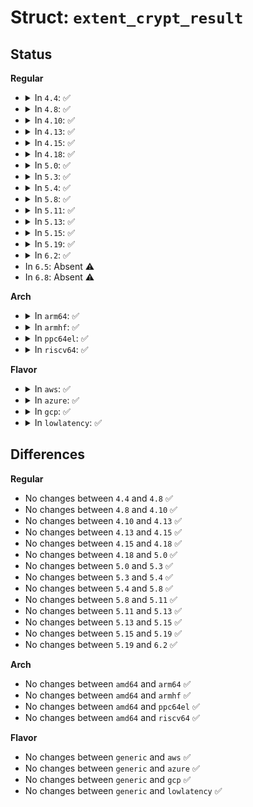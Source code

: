 # Struct: <code>extent_crypt_result</code>

## Status
<b>Regular</b>
<ul>
<li>
<details>
<summary>In <code>4.4</code>: ✅</summary>

```c
struct extent_crypt_result {
    struct completion completion;
    int rc;
};
```
</details>
</li>
<li>
<details>
<summary>In <code>4.8</code>: ✅</summary>

```c
struct extent_crypt_result {
    struct completion completion;
    int rc;
};
```
</details>
</li>
<li>
<details>
<summary>In <code>4.10</code>: ✅</summary>

```c
struct extent_crypt_result {
    struct completion completion;
    int rc;
};
```
</details>
</li>
<li>
<details>
<summary>In <code>4.13</code>: ✅</summary>

```c
struct extent_crypt_result {
    struct completion completion;
    int rc;
};
```
</details>
</li>
<li>
<details>
<summary>In <code>4.15</code>: ✅</summary>

```c
struct extent_crypt_result {
    struct completion completion;
    int rc;
};
```
</details>
</li>
<li>
<details>
<summary>In <code>4.18</code>: ✅</summary>

```c
struct extent_crypt_result {
    struct completion completion;
    int rc;
};
```
</details>
</li>
<li>
<details>
<summary>In <code>5.0</code>: ✅</summary>

```c
struct extent_crypt_result {
    struct completion completion;
    int rc;
};
```
</details>
</li>
<li>
<details>
<summary>In <code>5.3</code>: ✅</summary>

```c
struct extent_crypt_result {
    struct completion completion;
    int rc;
};
```
</details>
</li>
<li>
<details>
<summary>In <code>5.4</code>: ✅</summary>

```c
struct extent_crypt_result {
    struct completion completion;
    int rc;
};
```
</details>
</li>
<li>
<details>
<summary>In <code>5.8</code>: ✅</summary>

```c
struct extent_crypt_result {
    struct completion completion;
    int rc;
};
```
</details>
</li>
<li>
<details>
<summary>In <code>5.11</code>: ✅</summary>

```c
struct extent_crypt_result {
    struct completion completion;
    int rc;
};
```
</details>
</li>
<li>
<details>
<summary>In <code>5.13</code>: ✅</summary>

```c
struct extent_crypt_result {
    struct completion completion;
    int rc;
};
```
</details>
</li>
<li>
<details>
<summary>In <code>5.15</code>: ✅</summary>

```c
struct extent_crypt_result {
    struct completion completion;
    int rc;
};
```
</details>
</li>
<li>
<details>
<summary>In <code>5.19</code>: ✅</summary>

```c
struct extent_crypt_result {
    struct completion completion;
    int rc;
};
```
</details>
</li>
<li>
<details>
<summary>In <code>6.2</code>: ✅</summary>

```c
struct extent_crypt_result {
    struct completion completion;
    int rc;
};
```
</details>
</li>
<li>
In <code>6.5</code>: Absent ⚠️
</li>
<li>
In <code>6.8</code>: Absent ⚠️
</li>
</ul>
<b>Arch</b>
<ul>
<li>
<details>
<summary>In <code>arm64</code>: ✅</summary>

```c
struct extent_crypt_result {
    struct completion completion;
    int rc;
};
```
</details>
</li>
<li>
<details>
<summary>In <code>armhf</code>: ✅</summary>

```c
struct extent_crypt_result {
    struct completion completion;
    int rc;
};
```
</details>
</li>
<li>
<details>
<summary>In <code>ppc64el</code>: ✅</summary>

```c
struct extent_crypt_result {
    struct completion completion;
    int rc;
};
```
</details>
</li>
<li>
<details>
<summary>In <code>riscv64</code>: ✅</summary>

```c
struct extent_crypt_result {
    struct completion completion;
    int rc;
};
```
</details>
</li>
</ul>
<b>Flavor</b>
<ul>
<li>
<details>
<summary>In <code>aws</code>: ✅</summary>

```c
struct extent_crypt_result {
    struct completion completion;
    int rc;
};
```
</details>
</li>
<li>
<details>
<summary>In <code>azure</code>: ✅</summary>

```c
struct extent_crypt_result {
    struct completion completion;
    int rc;
};
```
</details>
</li>
<li>
<details>
<summary>In <code>gcp</code>: ✅</summary>

```c
struct extent_crypt_result {
    struct completion completion;
    int rc;
};
```
</details>
</li>
<li>
<details>
<summary>In <code>lowlatency</code>: ✅</summary>

```c
struct extent_crypt_result {
    struct completion completion;
    int rc;
};
```
</details>
</li>
</ul>

## Differences
<b>Regular</b>
<ul>
<li>
No changes between <code>4.4</code> and <code>4.8</code> ✅
</li>
<li>
No changes between <code>4.8</code> and <code>4.10</code> ✅
</li>
<li>
No changes between <code>4.10</code> and <code>4.13</code> ✅
</li>
<li>
No changes between <code>4.13</code> and <code>4.15</code> ✅
</li>
<li>
No changes between <code>4.15</code> and <code>4.18</code> ✅
</li>
<li>
No changes between <code>4.18</code> and <code>5.0</code> ✅
</li>
<li>
No changes between <code>5.0</code> and <code>5.3</code> ✅
</li>
<li>
No changes between <code>5.3</code> and <code>5.4</code> ✅
</li>
<li>
No changes between <code>5.4</code> and <code>5.8</code> ✅
</li>
<li>
No changes between <code>5.8</code> and <code>5.11</code> ✅
</li>
<li>
No changes between <code>5.11</code> and <code>5.13</code> ✅
</li>
<li>
No changes between <code>5.13</code> and <code>5.15</code> ✅
</li>
<li>
No changes between <code>5.15</code> and <code>5.19</code> ✅
</li>
<li>
No changes between <code>5.19</code> and <code>6.2</code> ✅
</li>
</ul>
<b>Arch</b>
<ul>
<li>
No changes between <code>amd64</code> and <code>arm64</code> ✅
</li>
<li>
No changes between <code>amd64</code> and <code>armhf</code> ✅
</li>
<li>
No changes between <code>amd64</code> and <code>ppc64el</code> ✅
</li>
<li>
No changes between <code>amd64</code> and <code>riscv64</code> ✅
</li>
</ul>
<b>Flavor</b>
<ul>
<li>
No changes between <code>generic</code> and <code>aws</code> ✅
</li>
<li>
No changes between <code>generic</code> and <code>azure</code> ✅
</li>
<li>
No changes between <code>generic</code> and <code>gcp</code> ✅
</li>
<li>
No changes between <code>generic</code> and <code>lowlatency</code> ✅
</li>
</ul>
